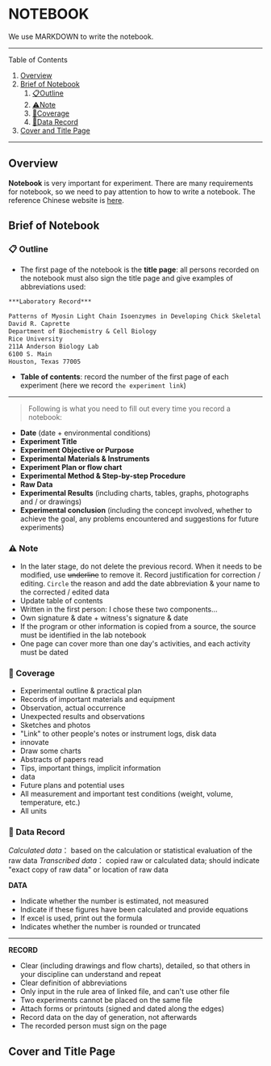 # NOTEBOOK
We use MARKDOWN to write the notebook.

---
Table of Contents
1. [Overview](#overview)
2. [Brief of Notebook](#brief-of-notebook)
   1. [📋Outline](#clipboard-outline)
   2. [⚠️Note](#warning-note)
   3. [📄Coverage](#page_facing_up-coverage)
   4. [📐Data Record](#triangular_ruler-data-record)
3. [Cover and Title Page](#Cover-and-Title-Page)
---


## Overview

**Notebook** is very important for experiment. There are many requirements for notebook, so we need to pay attention to how to write a notebook. The reference Chinese website is [here](https://www.biomart.cn/experiment/430/599/627/205672.htm).


## Brief of Notebook

### :clipboard: Outline

- The first page of the notebook is the **title page**: all persons recorded on the notebook must also sign the title page and give examples of abbreviations used:
``` markdown
***Laboratory Record***

Patterns of Myosin Light Chain Isoenzymes in Developing Chick Skeletal Muscle 
David R. Caprette
Department of Biochemistry & Cell Biology
Rice University
211A Anderson Biology Lab
6100 S. Main
Houston, Texas 77005
```

- **Table of contents**: record the number of the first page of each experiment (here we record `the experiment link`)

------------------------------------------------------------------------------------------------------------------------------
> Following is what you need to fill out every time you record a notebook:


- **Date**  (date + environmental conditions)
- **Experiment Title**
- **Experiment Objective or Purpose**
- **Experimental Materials & Instruments**
- **Experiment Plan or flow chart**
- **Experimental Method & Step-by-step Procedure**
- **Raw Data**
- **Experimental Results** (including charts, tables, graphs, photographs and / or drawings)
- **Experimental conclusion** (including the concept involved, whether to achieve the goal, any problems encountered and suggestions for future experiments) 




### :warning: Note

* In the later stage, do not delete the previous record. When it needs to be modified, use ~~underline~~ to remove it. Record justification for correction / editing. `Circle` the reason and add the date abbreviation & your name to the corrected / edited data
* Update table of contents
* Written in the first person: I chose these two components…
* Own signature & date + witness's signature & date
* If the program or other information is copied from a source, the source must be identified in the lab notebook
* One page can cover more than one day's activities, and each activity must be dated



### :page_facing_up: Coverage

* Experimental outline & practical plan
* Records of important materials and equipment
* Observation, actual occurrence
* Unexpected results and observations
* Sketches and photos
* "Link" to other people's notes or instrument logs, disk data
* innovate
* Draw some charts
* Abstracts of papers read
* Tips, important things, implicit information
* data
* Future plans and potential uses
* All measurement and important test conditions (weight, volume, temperature, etc.)
* All units




### :triangular_ruler: Data Record

*Calculated data*： based on the calculation or statistical evaluation of the raw data
*Transcribed data*： copied raw or calculated data; should indicate "exact copy of raw data" or location of raw data



**DATA**

- Indicate whether the number is estimated, not measured
- Indicate if these figures have been calculated and provide equations
- If excel is used, print out the formula
- Indicates whether the number is rounded or truncated

-------------------------------------------------------------------------------------------------------------------------------------

**RECORD**

- Clear (including drawings and flow charts), detailed, so that others in your discipline can understand and repeat
- Clear definition of abbreviations
- Only input in the rule area of linked file, and can't use other file
- Two experiments cannot be placed on the same file
- Attach forms or printouts (signed and dated along the edges)
- Record data on the day of generation, not afterwards
- The recorded person must sign on the page






## Cover and Title Page

